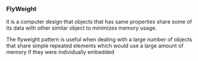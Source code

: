 ### FlyWeight


it is a computer design that objects that has same properties share some of its data with other similar object to 
minimizes memory usage.

The flyweight pattern is useful when dealing with a large number of objects that share simple repeated elements which would use a large amount of memory if they were individually embedded

